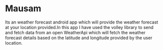 # Mausam
Its an weather forecast android app which will provide the weather forecast at your location provided.In this app I have used the volley library to send and fetch data from an open WeatherApi which will fetch the weather forecast details based on the latitude and longitude provided by the user location.
